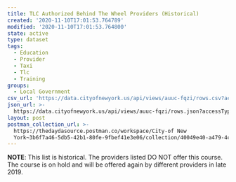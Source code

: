 ```yaml
---
title: TLC Authorized Behind The Wheel Providers (Historical)
created: '2020-11-10T17:01:53.764789'
modified: '2020-11-10T17:01:53.764800'
state: active
type: dataset
tags:
  - Education
  - Provider
  - Taxi
  - Tlc
  - Training
groups:
  - Local Government
csv_url: 'https://data.cityofnewyork.us/api/views/auuc-fqzi/rows.csv?accessType=DOWNLOAD'
json_url: >-
  https://data.cityofnewyork.us/api/views/auuc-fqzi/rows.json?accessType=DOWNLOAD
layout: post
postman_collection_url: >-
  https://thedaydasource.postman.co/workspace/City-of New
  York~3b6f7a46-5db5-42b1-80fe-9fbef41e3e06/collection/40049e40-a479-4cb2-b735-125ecd859211
---
```

**NOTE**: This list is historical. The providers listed DO NOT offer this course. The course is on hold and will be offered again by different providers in late 2019.
